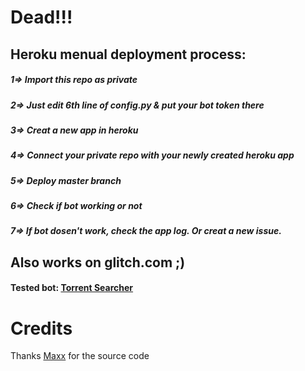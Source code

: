 # Dead!!!

## Heroku menual deployment process:
##### 1=> Import this repo as private
##### 2=> Just edit 6th line of config.py & put your bot token there
##### 3=> Creat a new app in heroku
##### 4=> Connect your private repo with your newly created heroku app
##### 5=> Deploy master branch
##### 6=> Check if bot working or not
##### 7=> If bot dosen't work, check the app log. Or creat a new issue.


## Also works on glitch.com ;)
#### Tested bot: [Torrent Searcher](https://t.me/trntsrcbot)


# Credits
Thanks [Maxx](https://t.me/MaxxRiderz) for the source code
